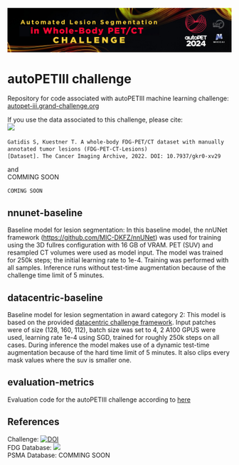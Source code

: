 ![img.png](banner.png)
# autoPETIII challenge
Repository for code associated with autoPETIII machine learning challenge: <br/> 
[autopet-iii.grand-challenge.org](https://autopet-iii.grand-challenge.org/autopet-iii/) 

If you use the data associated to this challenge, please cite: <br/>
<a href="https://doi.org/10.7937/gkr0-xv29"><img src="https://img.shields.io/badge/DOI-10.7937%2Fgkr0--xv29-blue"></a>

```
Gatidis S, Kuestner T. A whole-body FDG-PET/CT dataset with manually annotated tumor lesions (FDG-PET-CT-Lesions) 
[Dataset]. The Cancer Imaging Archive, 2022. DOI: 10.7937/gkr0-xv29
```

and
<br/>
COMMING SOON

```
COMING SOON
```

## nnunet-baseline
Baseline model for lesion segmentation: In this baseline model, the nnUNet framework (https://github.com/MIC-DKFZ/nnUNet) 
was used for training using the 3D fullres configuration with 16 GB of VRAM. PET (SUV) and resampled CT volumes were used 
as model input. The model was trained for 250k steps; the initial learning rate to 1e-4. Training was performed with 
all samples. Inference runs without test-time augmentation because of the challenge time limit of 5 minutes.

## datacentric-baseline
Baseline model for lesion segmentation in award category 2: This model is based on the provided 
[datacentric challenge framework](https://github.com/ClinicalDataScience/datacentric-challenge/tree/main). 
Input patches were of size (128, 160, 112), batch size was set to 4, 2 A100 GPUS were used, learning rate 1e-4 using 
SGD, trained for roughly 250k steps on all cases. During inference the model makes use of a dynamic test-time 
augmentation because of the hard time limit of 5 minutes. It also clips every mask values where the suv is smaller one. 

## evaluation-metrics
Evaluation code for the autoPETIII challenge according to [here](https://autopet-iii.grand-challenge.org/evaluation-and-ranking/)

## References
Challenge: [![DOI](https://zenodo.org/badge/DOI/10.5281/zenodo.10990932.svg)](https://doi.org/10.5281/zenodo.10990932)<br/>
FDG Database: <a href="https://doi.org/10.7937/gkr0-xv29"><img src="https://img.shields.io/badge/DOI-10.7937%2Fgkr0--xv29-blue"></a> <br/>
PSMA Database: COMMING SOON





